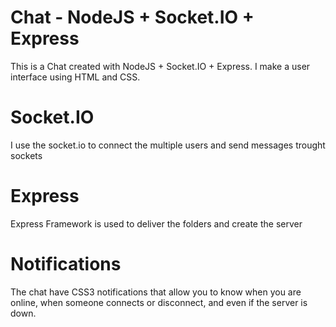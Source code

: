 <h1>Chat - NodeJS + Socket.IO + Express</h1>
This is a Chat created with NodeJS + Socket.IO + Express. I make a user interface using HTML and CSS.

<h1>Socket.IO</h1>
I use the socket.io to connect the multiple users and send messages trought sockets

<h1>Express</h1>
Express Framework is used to deliver the folders and create the server

<h1>Notifications</h1>
The chat have CSS3 notifications that allow you to know when you are online, when someone connects or disconnect, and even if the server is down.
